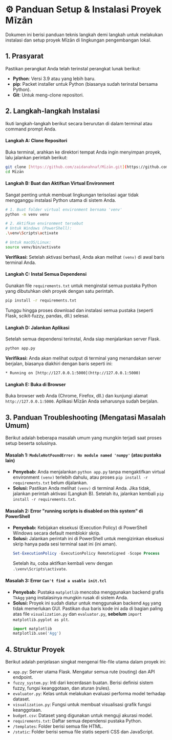 # ⚙️ Panduan Setup & Instalasi Proyek Mīzān

Dokumen ini berisi panduan teknis langkah demi langkah untuk melakukan instalasi dan setup proyek Mīzān di lingkungan pengembangan lokal.

## 1. Prasyarat

Pastikan perangkat Anda telah terinstal perangkat lunak berikut:

- **Python**: Versi 3.9 atau yang lebih baru.
- **pip**: Packet installer untuk Python (biasanya sudah terinstal bersama Python).
- **Git**: Untuk meng-clone repositori.

## 2. Langkah-langkah Instalasi

Ikuti langkah-langkah berikut secara berurutan di dalam terminal atau command prompt Anda.

#### Langkah A: Clone Repositori
Buka terminal, arahkan ke direktori tempat Anda ingin menyimpan proyek, lalu jalankan perintah berikut:
```bash
git clone [https://github.com/zaidanahnaf/Mīzān.git](https://github.com/zaidanahnaf/Mīzān.git)
cd Mīzān
```

#### Langkah B: Buat dan Aktifkan Virtual Environment
Sangat penting untuk membuat lingkungan terisolasi agar tidak mengganggu instalasi Python utama di sistem Anda.

```bash
# 1. Buat folder virtual environment bernama 'venv'
python -m venv venv

# 2. Aktifkan environment tersebut
# Untuk Windows (PowerShell):
.\venv\Scripts\activate

# Untuk macOS/Linux:
source venv/bin/activate
```
**Verifikasi:** Setelah aktivasi berhasil, Anda akan melihat `(venv)` di awal baris terminal Anda.

#### Langkah C: Instal Semua Dependensi
Gunakan file `requirements.txt` untuk menginstal semua pustaka Python yang dibutuhkan oleh proyek dengan satu perintah.
```bash
pip install -r requirements.txt
```
Tunggu hingga proses download dan instalasi semua pustaka (seperti Flask, scikit-fuzzy, pandas, dll.) selesai.

#### Langkah D: Jalankan Aplikasi
Setelah semua dependensi terinstal, Anda siap menjalankan server Flask.
```bash
python app.py
```
**Verifikasi:** Anda akan melihat output di terminal yang menandakan server berjalan, biasanya diakhiri dengan baris seperti ini:
```
* Running on [http://127.0.0.1:5000](http://127.0.0.1:5000)
```

#### Langkah E: Buka di Browser
Buka browser web Anda (Chrome, Firefox, dll.) dan kunjungi alamat `http://127.0.0.1:5000`. Aplikasi Mīzān Anda seharusnya sudah berjalan.

## 3. Panduan Troubleshooting (Mengatasi Masalah Umum)

Berikut adalah beberapa masalah umum yang mungkin terjadi saat proses setup beserta solusinya.

#### Masalah 1: `ModuleNotFoundError: No module named 'numpy'` (atau pustaka lain)
- **Penyebab:** Anda menjalankan `python app.py` tanpa mengaktifkan virtual environment `(venv)` terlebih dahulu, atau proses `pip install -r requirements.txt` belum dijalankan.
- **Solusi:** Pastikan Anda melihat `(venv)` di terminal Anda. Jika tidak, jalankan perintah aktivasi (Langkah B). Setelah itu, jalankan kembali `pip install -r requirements.txt`.

#### Masalah 2: Error "running scripts is disabled on this system" di PowerShell
- **Penyebab:** Kebijakan eksekusi (Execution Policy) di PowerShell Windows secara default memblokir skrip.
- **Solusi:** Jalankan perintah ini di PowerShell untuk mengizinkan eksekusi skrip hanya pada sesi terminal saat ini (ini aman).
  ```powershell
  Set-ExecutionPolicy -ExecutionPolicy RemoteSigned -Scope Process
  ```
  Setelah itu, coba aktifkan kembali venv dengan `.\venv\Scripts\activate`.

#### Masalah 3: Error `Can't find a usable init.tcl`
- **Penyebab:** Pustaka `matplotlib` mencoba menggunakan backend grafis `TkAgg` yang instalasinya mungkin rusak di sistem Anda.
- **Solusi:** Proyek ini sudah diatur untuk menggunakan backend `Agg` yang tidak memerlukan GUI. Pastikan dua baris kode ini ada di bagian paling atas file `visualization.py` dan `evaluator.py`, **sebelum** `import matplotlib.pyplot as plt`.
  ```python
  import matplotlib
  matplotlib.use('Agg')
  ```

## 4. Struktur Proyek

Berikut adalah penjelasan singkat mengenai file-file utama dalam proyek ini:

- `app.py`: Server utama Flask. Mengatur semua rute (routing) dan API endpoint.
- `fuzzy_system.py`: Inti dari kecerdasan buatan. Berisi definisi sistem fuzzy, fungsi keanggotaan, dan aturan (rules).
- `evaluator.py`: Kelas untuk melakukan evaluasi performa model terhadap dataset.
- `visualization.py`: Fungsi untuk membuat visualisasi grafik fungsi keanggotaan.
- `budget.csv`: Dataset yang digunakan untuk menguji akurasi model.
- `requirements.txt`: Daftar semua dependensi pustaka Python.
- `/templates`: Folder berisi semua file HTML.
- `/static`: Folder berisi semua file statis seperti CSS dan JavaScript.